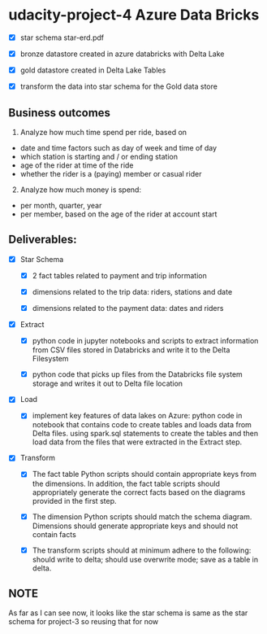# udacity-project-4 Azure Data Bricks

 - [x] star schema star-erd.pdf
 - [x] bronze datastore created in azure databricks with Delta Lake
 - [x] gold datastore created in Delta Lake Tables
 - [x] transform the data into star schema for the Gold data store

 

## Business outcomes 
 
 1. Analyze how much time spend per ride, based on
   
   * date and time factors such as day of week and time of day 
   * which station is starting and / or ending station
   * age of the rider at time of the ride
   * whether the rider is a (paying) member or casual rider
   
 2. Analyze how much money is spend: 

  * per month, quarter, year 
  * per member, based on the age of the rider at account start
  

## Deliverables: 

- [x] Star Schema
 
  - [x] 2 fact tables related to payment and trip information
  - [x] dimensions related to the trip data: riders, stations and date
  - [x] dimensions related to the payment data: dates and riders
   
   
- [x] Extract
 
  - [x] python code in jupyter notebooks and scripts to extract information from CSV files stored in Databricks and write it to the Delta Filesystem
  - [x] python code that picks up files from the Databricks file system storage and writes it out to Delta file location
  
  
- [x] Load
 
  - [x] implement key features of data lakes on Azure: python code in notebook that contains code to create tables and loads data from Delta files. using spark.sql statements to create the tables and then load data from the files that were extracted in the Extract step.
  
  
- [x] Transform
 
  - [x] The fact table Python scripts should contain appropriate keys from the dimensions. In addition, the fact table scripts should appropriately generate the correct facts based on the diagrams provided in the first step. 
  - [x] The dimension Python scripts should match the schema diagram. Dimensions should generate appropriate keys and should not contain facts
  - [x] The transform scripts should at minimum adhere to the following: should write to delta; should use overwrite mode; save as a table in delta. 
  
   
  
 

 
## NOTE 

As far as I can see now, it looks like the star schema is same as the star schema for project-3 so reusing that for now

